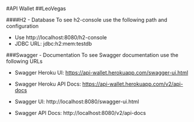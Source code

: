 #API Wallet
##LeoVegas

####H2 - Database
To see h2-console use the following path and configuration
- Use http://localhost:8080/h2-console
- JDBC URL: jdbc:h2:mem:testdb


###Swagger - Documentation
To see Swagger documentation use the following URLs
- Swagger Heroku UI: https://api-wallet.herokuapp.com/swagger-ui.html
- Swagger Heroku API Docs: https://api-wallet.herokuapp.com/v2/api-docs

- Swagger UI: http://localhost:8080/swagger-ui.html
- Swagger API Docs: http://localhost:8080/v2/api-docs